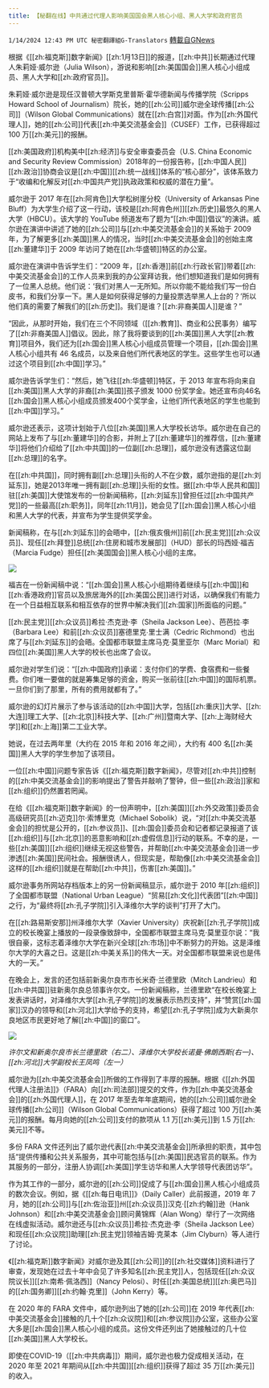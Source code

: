 ```yaml
---
title: 【秘翻在线】中共通过代理人影响美国国会黑人核心小组、黑人大学和政府官员
---
```

`1/14/2024 12:43 PM UTC 秘密翻譯組G-Translators` [轉載自GNews](https://gnews.org/articles/2218039)

根据《[[zh:福克斯]]数字新闻》[[zh:1月13日]]的报道，[[zh:中共]]长期通过代理人朱莉娅·威尔逊（Julia Wilson），游说和影响[[zh:美国国会]]黑人核心小组成员、黑人大学和[[zh:政府官员]]。

朱莉娅·威尔逊是现任汉普顿大学斯克里普斯·霍华德新闻与传播学院（Scripps Howard School of Journalism）院长，她的[[zh:公司]]威尔逊全球传播[[zh:公司]]（Wilson Global Communications）就在[[zh:白宫]]对面。作为[[zh:外国代理人]]，她的[[zh:公司]]代表[[zh:中美交流基金会]]（CUSEF）工作，已获得超过 100 万[[zh:美元]]的报酬。

[[zh:美国政府]]机构美中[[zh:经济]]与安全审查委员会（U.S. China Economic and Security Review Commission）2018年的一份报告称，[[zh:中国人民]][[zh:政治]]协商会议是[[zh:中国]][[zh:统一战线]]体系的“核心部分”，该体系致力于“收编和化解反对[[zh:中国共产党]]执政政策和权威的潜在力量”。

威尔逊于 2017 年在[[zh:阿肯色]]大学松树崖分校（University of Arkansas Pine Bluff）为大学生介绍了这一行动，该校是[[zh:阿肯色州]][[zh:历史]]最悠久的黑人大学（HBCU）。该大学的 YouTube 频道发布了题为“[[zh:中国]]倡议”的演讲。威尔逊在演讲中讲述了她的[[zh:公司]]与[[zh:中美交流基金会]]的关系始于 2009 年，为了解更多[[zh:美国]]黑人的情况，当时[[zh:中美交流基金会]]的创始主席[[zh:董建华]]于 2009 年访问了她在[[zh:华盛顿]]特区的办公室。

威尔逊在演讲中告诉学生们：“2009 年，[[zh:香港]]前[[zh:行政长官]]带着[[zh:中美交流基金会]]的工作人员来到我的办公室拜访我，他们想知道我们是如何拥有了一位黑人总统。他们说：‘我们对黑人一无所知。所以你能不能给我们写一份白皮书，和我们分享一下。黑人是如何获得足够的力量投票选举黑人上台的？’所以他们真的需要了解我们的[[zh:历史]]。我们是谁？[[zh:非裔美国人]]是谁？”

“因此，从那时开始，我们在三个不同领域（[[zh:教育]]、商业和公民事务）编写了[[zh:非裔美国人]]倡议。因此，除了我将要谈到的[[zh:美国]]黑人大学[[zh:教育]]项目外，我们还为[[zh:国会]]黑人核心小组成员管理一个项目，[[zh:国会]]黑人核心小组共有 46 名成员，以及来自他们所代表地区的学生。这些学生也可以通过这个项目到[[zh:中国]]学习。”

威尔逊告诉学生们：“然后，她飞往[[zh:华盛顿]]特区，于 2013 年宣布将向来自[[zh:美国]]黑人大学的非裔[[zh:美国]]孩子颁发 1000 份奖学金。她还宣布向46名[[zh:国会]]黑人核心小组成员颁发400个奖学金，让他们所代表地区的学生也能到[[zh:中国]]学习。”

威尔逊还表示，这项计划始于八位[[zh:美国]]黑人大学校长访华。威尔逊在自己的网站上发布了与[[zh:董建华]]的合影，并附上了[[zh:董建华]]的推荐信，[[zh:董建华]]将他们介绍给了[[zh:中共国]]的一位副[[zh:总理]]，威尔逊没有透露这位副[[zh:总理]]的名字。

在[[zh:中共国]]，同时拥有副[[zh:总理]]头衔的人不在少数，威尔逊指的是[[zh:刘延东]]，她是2013年唯一拥有副[[zh:总理]]头衔的女性。据[[zh:中华人民共和国]]驻[[zh:美国]]大使馆发布的一份新闻稿称，[[zh:刘延东]]曾担任过[[zh:中国共产党]]的一些最高[[zh:职务]]，同年[[zh:11月]]，她会见了[[zh:国会]]黑人核心小组和黑人大学的代表，并宣布为学生提供奖学金。

新闻稿称，在与[[zh:刘延东]]的会晤中，[[zh:俄亥俄州]]前[[zh:民主党]][[zh:众议员]]、现任[[zh:拜登]]总统[[zh:住房和城市发展部]]（HUD）部长的玛西娅·福吉（Marcia Fudge）担任[[zh:美国国会]]黑人核心小组的主席。


![](ipfs://Qme9kRMedPhwW2mCP7xf8ByFA89hXfM8yxo2nrU15QFHNt?.png)


福吉在一份新闻稿中说：“[[zh:国会]]黑人核心小组期待着继续与[[zh:中国]]和[[zh:香港政府]]官员以及旅居海外的[[zh:美国公民]]进行对话，以确保我们有能力在一个日益相互联系和相互依存的世界中解决我们[[zh:国家]]所面临的问题。”

[[zh:民主党]][[zh:众议员]]希拉‧杰克逊‧李（Sheila Jackson Lee）、芭芭拉∙李（Barbara Lee）和前[[zh:众议员]]塞德里克∙里士满（Cedric Richmond）也出席了与[[zh:刘延东]]的会晤。全国都市联盟主席马克·莫里亚尔（Marc Morial）和四位[[zh:美国]]黑人大学的校长也出席了会议。

威尔逊对学生们说：“[[zh:中国政府]]承诺：支付你们的学费、食宿费和一些餐费。你们唯一要做的就是筹集足够的资金，购买一张前往[[zh:中国]]的国际机票。一旦你们到了那里，所有的费用就都有了。”

威尔逊的幻灯片展示了参与该活动的[[zh:中国]]大学，包括[[zh:重庆]]大学、[[zh:大连]]理工大学、[[zh:北京]]科技大学、[[zh:广州]]暨南大学、[[zh:上海财经大学]]和[[zh:上海]]第二工业大学。

她说，在过去两年里（大约在 2015 年和 2016 年之间），大约有 400 名[[zh:美国]]黑人大学的学生参加了该项目。

一位[[zh:中国]]问题专家告诉《[[zh:福克斯]]数字新闻》，尽管对[[zh:中共]]控制的[[zh:中美交流基金会]]的影响提出了警告并敲响了警钟，但一些[[zh:政治]]家和[[zh:组织]]仍然置若罔闻。

在给《[[zh:福克斯]]数字新闻》的一份声明中，[[zh:美国]][[zh:外交政策]]委员会高级研究员[[zh:迈克]]尔·索博里克（Michael Sobolik）说，“对[[zh:中美交流基金会]]的担忧是公开的，[[zh:参议员]]、[[zh:国会]]委员会和记者都记录报道了该[[zh:组织]]与[[zh:北京]]的恶意影响和[[zh:虚假信息]]行动的联系。不幸的是，一些[[zh:美国]][[zh:组织]]继续无视这些警告，并帮助[[zh:中美交流基金会]]进一步渗透[[zh:美国]]民间社会。报酬很诱人，但现实是，帮助像[[zh:中美交流基金会]]这样的[[zh:组织]]就是在帮助[[zh:中共]]，伤害[[zh:美国]]。”

威尔逊事务所网站存档版本上的另一份新闻稿显示，威尔逊于 2010 年[[zh:组织]]了全国都市联盟（National Urban League）“贸易[[zh:文化]]代表团”[[zh:中国]]之行，为“最终将[[zh:孔子学院]]引入泽维尔大学的谈判”打开了大门。

在[[zh:路易斯安那]]州泽维尔大学（Xavier University）庆祝新[[zh:孔子学院]]成立的校长晚宴上播放的一段录像致辞中，全国都市联盟主席马克·莫里亚尔说：“我很自豪，这标志着泽维尔大学在新兴全球[[zh:市场]]中不断努力的开始。这是泽维尔大学的大喜之日。这是[[zh:中美关系]]的伟大一天。对全国都市联盟来说也是伟大的一天。”

在晚会上，发言的还包括前新奥尔良市市长米奇·兰德里欧（Mitch Landrieu）和[[zh:中共国]]驻新奥尔良总领事许尔文。一份新闻稿称，兰德里欧“在校长晚宴上发表讲话时，对泽维尔大学[[zh:孔子学院]]的发展表示热烈支持”，并“赞赏[[zh:国家]]汉办的领导和[[zh:河北]]大学给予的支持，希望[[zh:孔子学院]]成为大新奥尔良地区市民更好地了解[[zh:中国]]的窗口”。

![](ipfs://QmdVcNSjWXMEfpP63ps6dsotw94hgtahBDEumzQF8LFVcQ?.png)

*许尔文和新奥尔良市长兰德里欧（右二）、泽维尔大学校长诺曼·佛朗西斯(右一)、[[zh:河北]]大学副校长王凤鸣（左一）*

威尔逊为[[zh:中美交流基金会]]所做的工作得到了丰厚的报酬。根据《[[zh:外国代理人注册法]]》（FARA）向[[zh:司法部]]提交的文件，作为[[zh:中美交流基金会]]的[[zh:外国代理人]]，在 2017 年至去年年底期间，她的[[zh:公司]]威尔逊全球传播[[zh:公司]]（Wilson Global Communications）获得了超过 100 万[[zh:美元]]的报酬。每月向她的[[zh:公司]]支付的款项从 1.1 万[[zh:美元]]到 1.5 万[[zh:美元]]不等。

多份 FARA 文件还列出了威尔逊代表[[zh:中美交流基金会]]所承担的职责，其中包括“提供传播和公共关系服务，其中可能包括与[[zh:美国]]民选官员的联系。作为其服务的一部分，注册人协调[[zh:美国]]学生访华和黑人大学领导代表团访华”。

作为其工作的一部分，威尔逊的[[zh:公司]]促成了与[[zh:国会]]黑人核心小组成员的数次会议。例如，据《[[zh:每日电讯]]》（Daily Caller）此前报道，2019 年 7 月，她的[[zh:公司]]与[[zh:佐治亚]]州[[zh:众议员]]汉克·[[zh:约翰]]逊（Hank Johnson）和[[zh:中美交流基金会]]顾问黄锦辉（Alan Wong）举行了一次网络在线虚拟活动。威尔逊还与[[zh:众议员]]希拉·杰克逊·李（Sheila Jackson Lee）和现任[[zh:众议院]]助理[[zh:民主党]]领袖吉姆·克莱本（Jim Clyburn）等人进行了讨论。

《[[zh:福克斯]]数字新闻》对威尔逊及其[[zh:公司]]的[[zh:社交媒体]]资料进行了审查，发现她在过去十年中会见了许多知名[[zh:民主党]]人，包括现任[[zh:众议院议长]][[zh:南希·佩洛西]]（Nancy Pelosi）、时任[[zh:美国总统]][[zh:奥巴马]]的[[zh:国务卿]][[zh:约翰·克里]]（John Kerry）等。

在 2020 年的 FARA 文件中，威尔逊列出了她的[[zh:公司]]在 2019 年代表[[zh:中美交流基金会]]接触的几十个[[zh:众议院]]和[[zh:参议院]]办公室，这些办公室大多是[[zh:国会]]黑人核心小组的成员。这份文件还列出了她接触过的几十位[[zh:美国]]黑人大学校长。

即使在COVID-19（[[zh:中共病毒]]）期间，威尔逊也极力促成相关活动，在 2020 年至 2021 年期间从[[zh:中共国]][[zh:组织]]获得了超过 35 万[[zh:美元]]的收入。

